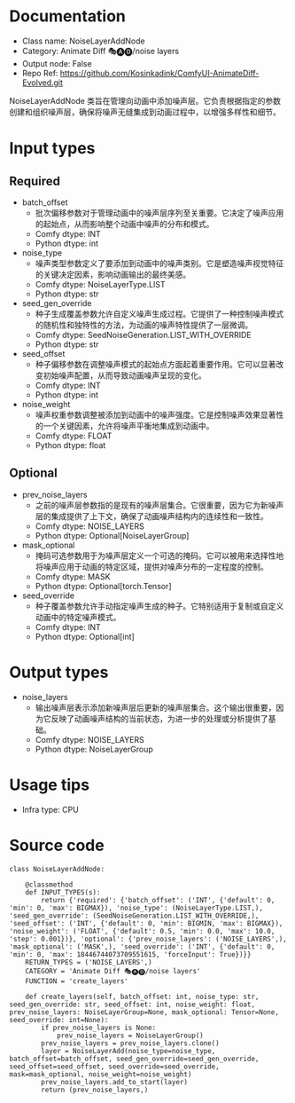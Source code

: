 # Documentation
- Class name: NoiseLayerAddNode
- Category: Animate Diff 🎭🅐🅓/noise layers
- Output node: False
- Repo Ref: https://github.com/Kosinkadink/ComfyUI-AnimateDiff-Evolved.git

NoiseLayerAddNode 类旨在管理向动画中添加噪声层。它负责根据指定的参数创建和组织噪声层，确保将噪声无缝集成到动画过程中，以增强多样性和细节。

# Input types
## Required
- batch_offset
    - 批次偏移参数对于管理动画中的噪声层序列至关重要。它决定了噪声应用的起始点，从而影响整个动画中噪声的分布和模式。
    - Comfy dtype: INT
    - Python dtype: int
- noise_type
    - 噪声类型参数定义了要添加到动画中的噪声类别。它是塑造噪声视觉特征的关键决定因素，影响动画输出的最终美感。
    - Comfy dtype: NoiseLayerType.LIST
    - Python dtype: str
- seed_gen_override
    - 种子生成覆盖参数允许自定义噪声生成过程。它提供了一种控制噪声模式的随机性和独特性的方法，为动画的噪声特性提供了一层微调。
    - Comfy dtype: SeedNoiseGeneration.LIST_WITH_OVERRIDE
    - Python dtype: str
- seed_offset
    - 种子偏移参数在调整噪声模式的起始点方面起着重要作用。它可以显著改变初始噪声配置，从而导致动画噪声呈现的变化。
    - Comfy dtype: INT
    - Python dtype: int
- noise_weight
    - 噪声权重参数调整被添加到动画中的噪声强度。它是控制噪声效果显著性的一个关键因素，允许将噪声平衡地集成到动画中。
    - Comfy dtype: FLOAT
    - Python dtype: float
## Optional
- prev_noise_layers
    - 之前的噪声层参数指的是现有的噪声层集合。它很重要，因为它为新噪声层的集成提供了上下文，确保了动画噪声结构内的连续性和一致性。
    - Comfy dtype: NOISE_LAYERS
    - Python dtype: Optional[NoiseLayerGroup]
- mask_optional
    - 掩码可选参数用于为噪声层定义一个可选的掩码。它可以被用来选择性地将噪声应用于动画的特定区域，提供对噪声分布的一定程度的控制。
    - Comfy dtype: MASK
    - Python dtype: Optional[torch.Tensor]
- seed_override
    - 种子覆盖参数允许手动指定噪声生成的种子。它特别适用于复制或自定义动画中的特定噪声模式。
    - Comfy dtype: INT
    - Python dtype: Optional[int]

# Output types
- noise_layers
    - 输出噪声层表示添加新噪声层后更新的噪声层集合。这个输出很重要，因为它反映了动画噪声结构的当前状态，为进一步的处理或分析提供了基础。
    - Comfy dtype: NOISE_LAYERS
    - Python dtype: NoiseLayerGroup

# Usage tips
- Infra type: CPU

# Source code
```
class NoiseLayerAddNode:

    @classmethod
    def INPUT_TYPES(s):
        return {'required': {'batch_offset': ('INT', {'default': 0, 'min': 0, 'max': BIGMAX}), 'noise_type': (NoiseLayerType.LIST,), 'seed_gen_override': (SeedNoiseGeneration.LIST_WITH_OVERRIDE,), 'seed_offset': ('INT', {'default': 0, 'min': BIGMIN, 'max': BIGMAX}), 'noise_weight': ('FLOAT', {'default': 0.5, 'min': 0.0, 'max': 10.0, 'step': 0.001})}, 'optional': {'prev_noise_layers': ('NOISE_LAYERS',), 'mask_optional': ('MASK',), 'seed_override': ('INT', {'default': 0, 'min': 0, 'max': 18446744073709551615, 'forceInput': True})}}
    RETURN_TYPES = ('NOISE_LAYERS',)
    CATEGORY = 'Animate Diff 🎭🅐🅓/noise layers'
    FUNCTION = 'create_layers'

    def create_layers(self, batch_offset: int, noise_type: str, seed_gen_override: str, seed_offset: int, noise_weight: float, prev_noise_layers: NoiseLayerGroup=None, mask_optional: Tensor=None, seed_override: int=None):
        if prev_noise_layers is None:
            prev_noise_layers = NoiseLayerGroup()
        prev_noise_layers = prev_noise_layers.clone()
        layer = NoiseLayerAdd(noise_type=noise_type, batch_offset=batch_offset, seed_gen_override=seed_gen_override, seed_offset=seed_offset, seed_override=seed_override, mask=mask_optional, noise_weight=noise_weight)
        prev_noise_layers.add_to_start(layer)
        return (prev_noise_layers,)
```